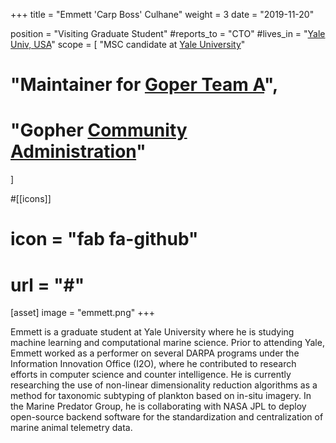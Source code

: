 +++
title = "Emmett 'Carp Boss' Culhane"
weight = 3
date = "2019-11-20"

position = "Visiting Graduate Student"
#reports_to = "CTO"
#lives_in = "[Yale Univ, USA](https://www.google.com/maps/place/Munich,+Germany/)"
scope = [
  "MSC candidate at [Yale University](https://datadrivenlab.org/meet-our-team/)"
#  "Maintainer for [Goper Team A](#)",
#  "Gopher [Community Administration](#)"
]

#[[icons]]
#  icon = "fab fa-github"
#  url = "#"

[asset]
  image = "emmett.png"
+++

Emmett is a graduate student at Yale University where he is studying machine learning and computational marine science. Prior to attending Yale, Emmett worked as a performer on several DARPA programs under the Information Innovation Office (I2O), where he contributed to research efforts in computer science and counter intelligence. He is currently researching the use of non-linear dimensionality reduction algorithms as a method for taxonomic subtyping of plankton based on in-situ imagery. In the Marine Predator Group, he is collaborating with NASA JPL to deploy open-source backend software for the standardization and centralization of marine animal telemetry data. 